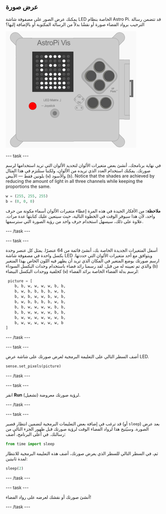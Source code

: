 ## عرض صورة

يمكنك عرض الصور على مصفوفة شاشة LED الخاصة بنظام Astro Pi. قد تتضمن رسالة الترحيب برواد الفضاء صورة أو نقشًا بدلاً من الرسالة المكتوبة أو بالإضافة إليها؟

![رائد فضاء](images/astronaut-pic.png)

--- task ---

في نهاية برنامجك، أنشئ بعض متغيرات الألوان لتحديد الألوان التي تريد استخدامها لرسم صورتك. يمكنك استخدام العدد الذي تريده من الألوان، ولكننا سنلتزم في هذا المثال بلونين فقط — الأبيض (`w`) والأسود (`b`). Notice that the shades are achieved by reducing the amount of light in all three channels while keeping the proportions the same.

```python
w = (255, 255, 255)
b = (0, 0, 0)
```

**ملاحظة:** من الأفكار الجيدة في هذه المرة إعطاء متغيرات الألوان أسماء مكونة من حرف واحد، لأن هذا سيوفر الوقت في الخطوة التالية، حيث سيتعين عليك كتابتها عدة مرات. علاوة على ذلك، سيسهل استخدام حرف واحد من رؤية الصورة التي سترسمها.

--- /task ---

--- task ---



أسفل المتغيرات الجديدة الخاصة بك، أنشئ قائمة من 64 عنصرًا. يمثل كل عنصر وحدة بكسل واحدة في مصفوفة شاشة LED ويتوافق مع أحد متغيرات الألوان التي حددتها. ارسم صورتك بوضع المتغير في المكان الذي تريد أن يظهر فيه اللون الخاص بهذا المتغير والذي تم تعيينه له من قبل. لقد رسمنا رائد فضاء باستخدام وحدات البكسل السوداء (`b`) كخلفية ووحدات البكسل البيضاء (`w`) لرسم بدلة الفضاء الخاصة برائد الفضاء:

```python
 picture = [
    b, b, w, w, w, w, b, b,
    b, w, b, b, b, b, w, b,
    b, w, b, w, w, b, w, b,
    b, w, b, b, b, b, w, b,
    b, b, w, w, w, w, b, b,
    b, b, w, w, w, w, b, b,
    b, w, w, w, w, w, w, b,
    b, w, w, w, w, w, w, b
]
```
--- /task ---

--- task ---

أضف السطر التالي على التعليمة البرمجية لعرض صورتك على شاشة عرض LED.

```python
sense.set_pixels(picture)
```

--- /task ---

--- task ---

انقر **Run** (تشغيل) لرؤية صورتك معروضة.

--- /task ---

--- task ---

قد ترغب في إضافة بعض التعليمات البرمجية لتضمين انتظار قصير (أو `sleep`) بعد عرض الصورة. وسيُتيح هذا لرواد الفضاء الوقت لرؤية صورتك قبل ظهور الجزء التالي من رسالتك. في أعلى البرنامج، أضف:

```python
from time import sleep
```

ثم، في السطر التالي للسطر الذي يعرض صورتك، أضف هذه التعليمة البرمجية للانتظار لمدة ثانيتين:

```python
sleep(2)
```

--- /task ---

--- task ---

أنشئ صورتك أو نقشك لعرضه على رواد الفضاء!

--- /task ---
